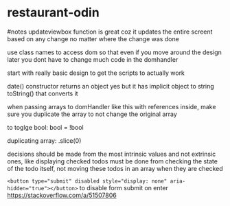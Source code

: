 # restaurant-odin

#notes
updateviewbox function is great coz it updates the entire screent based on any change no matter where the change was done

use class names to access dom so that even if you move around the design later you dont have to change much code in the domhandler

start with really basic design to get the scripts to actually work

date() constructor returns an object yes but it has implicit object to string toString() that converts it

when passing arrays to domHandler like this with references inside, make sure you duplicate the array to not change the original array

to toglge bool: bool = !bool

duplicating array: .slice(0)

decisions should be made from the most intrinsic values and not extrinsic ones, like displaying checked todos must be done from checking the state of the todo itself, not moving these todos in an array when they are checked

```<button type="submit" disabled style="display: none" aria-hidden="true"></button>```
to disable form submit on enter https://stackoverflow.com/a/51507806